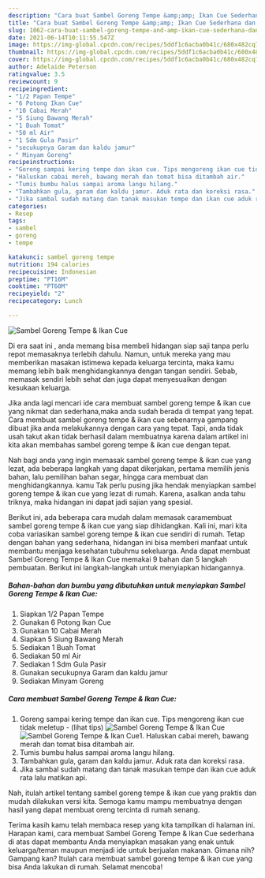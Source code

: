 ```yaml
---
description: "Cara buat Sambel Goreng Tempe &amp;amp; Ikan Cue Sederhana dan Mudah Dibuat"
title: "Cara buat Sambel Goreng Tempe &amp;amp; Ikan Cue Sederhana dan Mudah Dibuat"
slug: 1062-cara-buat-sambel-goreng-tempe-and-amp-ikan-cue-sederhana-dan-mudah-dibuat
date: 2021-06-14T10:11:55.547Z
image: https://img-global.cpcdn.com/recipes/5ddf1c6acba0b41c/680x482cq70/sambel-goreng-tempe-ikan-cue-foto-resep-utama.jpg
thumbnail: https://img-global.cpcdn.com/recipes/5ddf1c6acba0b41c/680x482cq70/sambel-goreng-tempe-ikan-cue-foto-resep-utama.jpg
cover: https://img-global.cpcdn.com/recipes/5ddf1c6acba0b41c/680x482cq70/sambel-goreng-tempe-ikan-cue-foto-resep-utama.jpg
author: Adelaide Peterson
ratingvalue: 3.5
reviewcount: 9
recipeingredient:
- "1/2 Papan Tempe"
- "6 Potong Ikan Cue"
- "10 Cabai Merah"
- "5 Siung Bawang Merah"
- "1 Buah Tomat"
- "50 ml Air"
- "1 Sdm Gula Pasir"
- "secukupnya Garam dan kaldu jamur"
- " Minyam Goreng"
recipeinstructions:
- "Goreng sampai kering tempe dan ikan cue. Tips mengoreng ikan cue tidak meletup           (lihat tips)"
- "Haluskan cabai mereh, bawang merah dan tomat bisa ditambah air."
- "Tumis bumbu halus sampai aroma langu hilang."
- "Tambahkan gula, garam dan kaldu jamur. Aduk rata dan koreksi rasa."
- "Jika sambal sudah matang dan tanak masukan tempe dan ikan cue aduk rata lalu matikan api."
categories:
- Resep
tags:
- sambel
- goreng
- tempe

katakunci: sambel goreng tempe 
nutrition: 194 calories
recipecuisine: Indonesian
preptime: "PT16M"
cooktime: "PT60M"
recipeyield: "2"
recipecategory: Lunch

---
```



![Sambel Goreng Tempe &amp; Ikan Cue](https://img-global.cpcdn.com/recipes/5ddf1c6acba0b41c/680x482cq70/sambel-goreng-tempe-ikan-cue-foto-resep-utama.jpg)

Di era  saat ini , anda memang bisa membeli hidangan siap saji tanpa perlu repot memasaknya terlebih dahulu. Namun, untuk mereka yang mau memberikan masakan istimewa kepada keluarga tercinta, maka kamu memang lebih baik menghidangkannya dengan tangan sendiri. Sebab, memasak sendiri lebih sehat dan juga dapat menyesuaikan dengan kesukaan keluarga.

Jika anda lagi mencari ide cara membuat sambel goreng tempe &amp; ikan cue yang nikmat dan sederhana,maka anda sudah berada di tempat yang tepat. Cara membuat sambel goreng tempe &amp; ikan cue  sebenarnya gampang dibuat jika anda melakukannya dengan cara yang tepat. Tapi, anda tidak usah takut akan tidak berhasil dalam membuatnya 
karena dalam artikel ini kita akan membahas sambel goreng tempe &amp; ikan cue dengan tepat.  



Nah bagi anda yang ingin memasak sambel goreng tempe &amp; ikan cue yang lezat, ada beberapa langkah yang dapat dikerjakan, pertama memilih jenis bahan, lalu pemilihan bahan segar, hingga cara membuat dan menghidangkannya. kamu Tak perlu pusing jika hendak menyiapkan sambel goreng tempe &amp; ikan cue yang lezat di rumah. Karena, asalkan anda  tahu triknya, maka hidangan ini dapat jadi sajian yang spesial.

Berikut ini, ada beberapa cara mudah dalam memasak caramembuat sambel goreng tempe &amp; ikan cue yang siap dihidangkan. Kali ini, mari kita coba variasikan sambel goreng tempe &amp; ikan cue sendiri di rumah. Tetap dengan bahan yang sederhana, hidangan ini bisa memberi manfaat untuk membantu menjaga kesehatan tubuhmu sekeluarga. Anda dapat membuat Sambel Goreng Tempe &amp; Ikan Cue memakai 9 bahan dan 5 langkah pembuatan. Berikut ini langkah-langkah untuk menyiapkan hidangannya.

<!--inarticleads1-->

##### Bahan-bahan dan bumbu yang dibutuhkan untuk menyiapkan Sambel Goreng Tempe &amp; Ikan Cue:

1. Siapkan 1/2 Papan Tempe
1. Gunakan 6 Potong Ikan Cue
1. Gunakan 10 Cabai Merah
1. Siapkan 5 Siung Bawang Merah
1. Sediakan 1 Buah Tomat
1. Sediakan 50 ml Air
1. Sediakan 1 Sdm Gula Pasir
1. Gunakan secukupnya Garam dan kaldu jamur
1. Sediakan  Minyam Goreng




<!--inarticleads2-->

##### Cara membuat Sambel Goreng Tempe &amp; Ikan Cue:

1. Goreng sampai kering tempe dan ikan cue. Tips mengoreng ikan cue tidak meletup -           (lihat tips)
<img src="https://img-global.cpcdn.com/steps/71d5d42ed0f5184c/160x128cq70/sambel-goreng-tempe-ikan-cue-langkah-memasak-1-foto.jpg" alt="Sambel Goreng Tempe &amp; Ikan Cue"><img src="https://img-global.cpcdn.com/steps/8a1590eee7151c4a/160x128cq70/sambel-goreng-tempe-ikan-cue-langkah-memasak-1-foto.jpg" alt="Sambel Goreng Tempe &amp; Ikan Cue">1. Haluskan cabai mereh, bawang merah dan tomat bisa ditambah air.
1. Tumis bumbu halus sampai aroma langu hilang.
1. Tambahkan gula, garam dan kaldu jamur. Aduk rata dan koreksi rasa.
1. Jika sambal sudah matang dan tanak masukan tempe dan ikan cue aduk rata lalu matikan api.




Nah, itulah artikel tentang  sambel goreng tempe &amp; ikan cue  yang praktis dan mudah dilakukan versi kita. Semoga kamu mampu membuatnya dengan hasil yang dapat membuat oreng tercinta di rumah senang. 

Terima kasih kamu telah membaca resep yang kita tampilkan di halaman ini. Harapan kami, cara membuat  Sambel Goreng Tempe &amp; Ikan Cue sederhana di atas dapat membantu Anda menyiapkan masakan yang enak untuk keluarga/teman maupun menjadi ide untuk berjualan makanan. Gimana nih? Gampang kan? Itulah cara membuat sambel goreng tempe &amp; ikan cue yang bisa Anda lakukan di rumah. Selamat mencoba!

